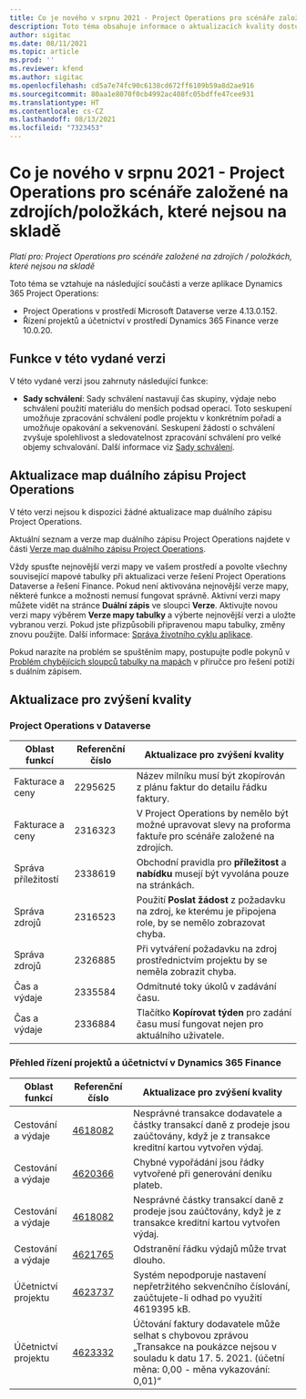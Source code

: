 ```yaml
---
title: Co je nového v srpnu 2021 - Project Operations pro scénáře založené na zdrojích/položkách, které nejsou na skladě
description: Toto téma obsahuje informace o aktualizacích kvality dostupných ve vydání Project Operations ze srpna 2021 pro scénáře založené na zdrojích/položkách, které nejsou na skladě.
author: sigitac
ms.date: 08/11/2021
ms.topic: article
ms.prod: ''
ms.reviewer: kfend
ms.author: sigitac
ms.openlocfilehash: cd5a7e74fc90c6138cd672ff6109b59a8d2ae916
ms.sourcegitcommit: 80aa1e8070f0cb4992ac408fc05bdffe47cee931
ms.translationtype: HT
ms.contentlocale: cs-CZ
ms.lasthandoff: 08/13/2021
ms.locfileid: "7323453"
---
```

# <a name="whats-new-august-2021---project-operations-for-resourcenon-stocked-based-scenarios"></a>Co je nového v srpnu 2021 - Project Operations pro scénáře založené na zdrojích/položkách, které nejsou na skladě

*Platí pro: Project Operations pro scénáře založené na zdrojích / položkách, které nejsou na skladě*

Toto téma se vztahuje na následující součásti a verze aplikace Dynamics 365 Project Operations:

   - Project Operations v prostředí Microsoft Dataverse verze 4.13.0.152.
   - Řízení projektů a účetnictví v prostředí Dynamics 365 Finance verze 10.0.20.

## <a name="features-included-in-this-release"></a>Funkce v této vydané verzi

V této vydané verzi jsou zahrnuty následující funkce:

- **Sady schválení**: Sady schválení nastavují čas skupiny, výdaje nebo schválení použití materiálu do menších podsad operací. Toto seskupení umožňuje zpracování schválení podle projektu v konkrétním pořadí a umožňuje opakování a sekvenování. Seskupení žádostí o schválení zvyšuje spolehlivost a sledovatelnost zpracování schválení pro velké objemy schvalování. Další informace viz [Sady schválení](../approvals/approval-sets.md).

## <a name="project-operations-dual-write-maps-updates"></a>Aktualizace map duálního zápisu Project Operations

V této verzi nejsou k dispozici žádné aktualizace map duálního zápisu Project Operations. 

Aktuální seznam a verze map duálního zápisu Project Operations najdete v části [Verze map duálního zápisu Project Operations](../environment/resource-dual-write-maps.md).

Vždy spusťte nejnovější verzi mapy ve vašem prostředí a povolte všechny související mapové tabulky při aktualizaci verze řešení Project Operations Dataverse a řešení Finance. Pokud není aktivována nejnovější verze mapy, některé funkce a možnosti nemusí fungovat správně. Aktivní verzi mapy můžete vidět na stránce **Duální zápis** ve sloupci **Verze**. Aktivujte novou verzi mapy výběrem **Verze mapy tabulky** a výberte nejnovější verzi a uložte vybranou verzi. Pokud jste přizpůsobili připravenou mapu tabulky, změny znovu použijte. Další informace: [Správa životního cyklu aplikace](/dynamics365/fin-ops-core/dev-itpro/data-entities/dual-write/app-lifecycle-management).

Pokud narazíte na problém se spuštěním mapy, postupujte podle pokynů v [Problém chybějících sloupců tabulky na mapách](/dynamics365/fin-ops-core/dev-itpro/data-entities/dual-write/dual-write-troubleshooting-finops-upgrades#missing-table-columns-issue-on-maps) v příručce pro řešení potíží s duálním zápisem.

## <a name="quality-updates"></a>Aktualizace pro zvýšení kvality

### <a name="project-operations-on-dataverse"></a>Project Operations v Dataverse

| **Oblast funkcí** | **Referenční číslo** | **Aktualizace pro zvýšení kvality** |
| --- | --- | --- |
| Fakturace a ceny | 2295625 | Název milníku musí být zkopírován z plánu faktur do detailu řádku faktury. |
| Fakturace a ceny | 2316323 | V Project Operations by nemělo být možné upravovat slevy na proforma faktuře pro scénáře založené na zdrojích. |
|   Správa příležitostí | 2338619 | Obchodní pravidla pro **příležitost** a **nabídku** musejí být vyvolána pouze na stránkách. |
| Správa zdrojů | 2316523 | Použití **Poslat žádost** z požadavku na zdroj, ke kterému je připojena role, by se nemělo zobrazovat chyba. |
| Správa zdrojů | 2326885 | Při vytváření požadavku na zdroj prostřednictvím projektu by se neměla zobrazit chyba. |
| Čas a výdaje | 2335584 | Odmítnuté toky úkolů v zadávání času. |
| Čas a výdaje | 2336884 | Tlačítko **Kopírovat týden** pro zadání času musí fungovat nejen pro aktuálního uživatele. |


### <a name="project-management-and-accounting-on-dynamics-365-finance"></a>Přehled řízení projektů a účetnictví v Dynamics 365 Finance

| Oblast funkcí | Referenční číslo | Aktualizace pro zvýšení kvality |
| --- | --- | --- |
| Cestování a výdaje | [4618082](https://fix.lcs.dynamics.com/Issue/Details?kb=4618082&amp;bugId=583101&amp;dbType=3&amp;qc=9c85ac8ca1e5e9cd07fac9e9aa2cb0914724e28b86ad3339dacf7741f554c605) | Nesprávné transakce dodavatele a částky transakcí daně z prodeje jsou zaúčtovány, když je z transakce kreditní kartou vytvořen výdaj. |
| Cestování a výdaje | [4620366](https://fix.lcs.dynamics.com/Issue/Details?kb=4620366&amp;bugId=579485&amp;dbType=3&amp;qc=e864789bd95505ea624c537d585bf113c2de60b97c88439d44693dbd85aa8e92) | Chybné vypořádání jsou řádky vytvořené při generování deníku plateb. |
| Cestování a výdaje | [4618082](https://fix.lcs.dynamics.com/Issue/Details?kb=4618082&amp;bugId=583101&amp;dbType=3&amp;qc=9c85ac8ca1e5e9cd07fac9e9aa2cb0914724e28b86ad3339dacf7741f554c605) | Nesprávné částky transakcí daně z prodeje jsou zaúčtovány, když je z transakce kreditní kartou vytvořen výdaj. |
| Cestování a výdaje | [4621765](https://fix.lcs.dynamics.com/Issue/Details?kb=4621765&amp;bugId=587306&amp;dbType=3&amp;qc=6fbfad0123d4e95eaf8d5a5a2f6c354577c991b7905c852ab02d1f94e728a876) | Odstranění řádku výdajů může trvat dlouho. |
| Účetnictví projektu | [4623737](https://fix.lcs.dynamics.com/Issue/Details?kb=4623737&amp;bugId=598109&amp;dbType=3&amp;qc=4101fc5865201e21815299f2ff11ae46d5d5370510868df86c25ee09a8ca1a0c) | Systém nepodporuje nastavení nepřetržitého sekvenčního číslování, zaúčtujete-li odhad po využití 4619395 kB. |
| Účetnictví projektu | [4623332](https://fix.lcs.dynamics.com/Issue/Details?kb=4623332&amp;bugId=586034&amp;dbType=3&amp;qc=2f64bb1977c4a9c9dd2ce9de7e72230b86eca14b6295c5bbfb614ea97ad81caf) | Účtování faktury dodavatele může selhat s chybovou zprávou „Transakce na poukázce nejsou v souladu k datu 17. 5. 2021. (účetní měna: 0,00 - měna vykazování: 0,01)“ |

